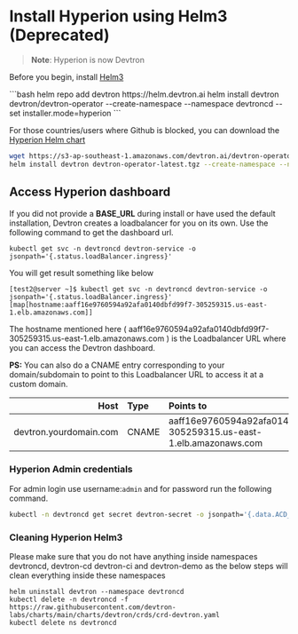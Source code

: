 # Install Hyperion using Helm3 (Deprecated)

> **Note**: Hyperion is now Devtron

Before you begin, install [Helm3](https://helm.sh/docs/intro/install/)

<Tabs>
<TabItem label="Install with default configurations" value="Install with default configurations">
```bash
helm repo add devtron https://helm.devtron.ai
helm install devtron devtron/devtron-operator --create-namespace --namespace devtroncd --set installer.mode=hyperion
```
</TabItem>
</Tabs>

For those countries/users where Github is blocked, you can download the [Hyperion Helm chart](https://s3-ap-southeast-1.amazonaws.com/devtron.ai/devtron-operator-latest.tgz)


```bash
wget https://s3-ap-southeast-1.amazonaws.com/devtron.ai/devtron-operator-latest.tgz
helm install devtron devtron-operator-latest.tgz --create-namespace --namespace devtroncd --set installer.mode=hyperion
```

[//]: # (If you are planning to use Hyperion for `production deployments`, please refer to our recommended overrides for [Devtron Installation]&#40;override-default-devtron-installation-configs.md&#41;.)

[//]: # (## Installation status)

[//]: # ()
[//]: # (Run following command)

[//]: # ()
[//]: # (```bash)

[//]: # (kubectl -n devtroncd get installers installer-devtron -o jsonpath='{.status.sync.status}')

[//]: # (```)

## Access Hyperion dashboard

If you did not provide a **BASE\_URL** during install or have used the default installation, Devtron creates a loadbalancer for you on its own. Use the following command to get the dashboard url.

```text
kubectl get svc -n devtroncd devtron-service -o jsonpath='{.status.loadBalancer.ingress}'
```

You will get result something like below

```text
[test2@server ~]$ kubectl get svc -n devtroncd devtron-service -o jsonpath='{.status.loadBalancer.ingress}'
[map[hostname:aaff16e9760594a92afa0140dbfd99f7-305259315.us-east-1.elb.amazonaws.com]]
```

The hostname mentioned here \( aaff16e9760594a92afa0140dbfd99f7-305259315.us-east-1.elb.amazonaws.com \) is the Loadbalancer URL where you can access the Devtron dashboard.

**PS:** You can also do a CNAME entry corresponding to your domain/subdomain to point to this Loadbalancer URL to access it at a custom domain.

| Host | Type | Points to |
| ---: | :--- | :--- |
| devtron.yourdomain.com | CNAME | aaff16e9760594a92afa0140dbfd99f7-305259315.us-east-1.elb.amazonaws.com |

### Hyperion Admin credentials

For admin login use username:`admin` and for password run the following command.

```bash
kubectl -n devtroncd get secret devtron-secret -o jsonpath='{.data.ACD_PASSWORD}' | base64 -d
```

### Cleaning Hyperion Helm3

Please make sure that you do not have anything inside namespaces devtroncd, devtron-cd devtron-ci and devtron-demo as the below steps will clean everything inside these namespaces
```
helm uninstall devtron --namespace devtroncd
kubectl delete -n devtroncd -f https://raw.githubusercontent.com/devtron-labs/charts/main/charts/devtron/crds/crd-devtron.yaml
kubectl delete ns devtroncd
```

